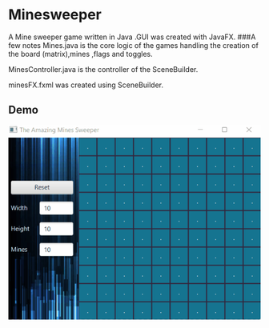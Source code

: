 # Minesweeper
A Mine sweeper game written in Java .GUI was created with JavaFX. 
###A few notes 
Mines.java is the core logic of the games handling the creation of the board (matrix),mines ,flags and toggles.

MinesController.java is the controller of the SceneBuilder.

minesFX.fxml was created using SceneBuilder.

## Demo
![mineGif](https://github.com/rsCode1/Minesweeper/blob/fcf78221eb9c4fd2695ea686e538aa6e9d881787/MineSweeper.gif)
